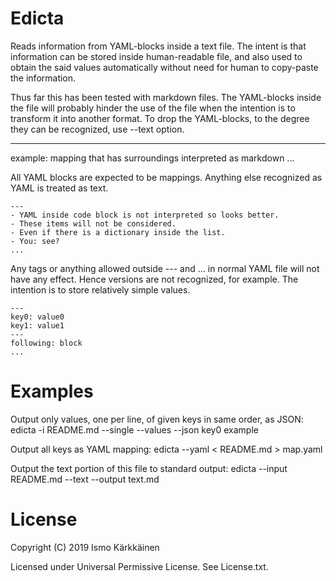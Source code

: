 # Edicta

Reads information from YAML-blocks inside a text file. The intent is that
information can be stored inside human-readable file, and also used to obtain
the said values automatically without need for human to copy-paste the
information.

Thus far this has been tested with markdown files. The YAML-blocks inside the
file will probably hinder the use of the file when the intention is to
transform it into another format. To drop the YAML-blocks, to the degree they
can be recognized, use --text option.

---
example: mapping that has surroundings interpreted as markdown
...

All YAML blocks are expected to be mappings. Anything else recognized as YAML
is treated as text.

```
---
- YAML inside code block is not interpreted so looks better.
- These items will not be considered.
- Even if there is a dictionary inside the list.
- You: see?
...
```

Any tags or anything allowed outside --- and ... in normal YAML file will not
have any effect. Hence versions are not recognized, for example. The intention
is to store relatively simple values.

```
---
key0: value0
key1: value1
---
following: block
...
```

# Examples

Output only values, one per line, of given keys in same order, as JSON:
    edicta -i README.md --single --values --json key0 example

Output all keys as YAML mapping:
    edicta --yaml < README.md > map.yaml

Output the text portion of this file to standard output:
    edicta --input README.md --text --output text.md


# License

Copyright (C) 2019 Ismo Kärkkäinen

Licensed under Universal Permissive License. See License.txt.
